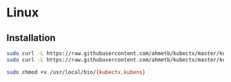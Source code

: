 # Linux

## Installation

```sh
sudo curl -L https://raw.githubusercontent.com/ahmetb/kubectx/master/kubectx -o /usr/local/bin/kubectx
sudo curl -L https://raw.githubusercontent.com/ahmetb/kubectx/master/kubens -o /usr/local/bin/kubens
```

```sh
sudo chmod +x /usr/local/bin/{kubectx,kubens}
```
